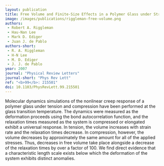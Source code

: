 ```yaml
---
layout: publication
title: Free Volume and Finite-Size Effects in a Polymer Glass under Stress
image: /images/publications/riggleman-free-volume.png
authors:
 - Robert A. Riggleman
 - Hau-Nan Lee
 - Mark D. Ediger
 - Juan J. de Pablo
authors-short:
 - R. A. Riggleman
 - H-N Lee
 - M. D. Ediger
 - J. J. de Pablo
year: 2007
journal: "Physical Review Letters"
journal-short: "Phys Rev Lett"
ref: "<b>99</b>: 215501"
doi: 10.1103/PhysRevLett.99.215501
---
```


Molecular dynamics simulations of the nonlinear creep response of a polymer glass under tension and compression have been performed at the glass transition temperature. The dynamics were measured as the deformation proceeds using the bond autocorrelation function, and the relaxation times measured as the system is compressed or elongated exhibit a universal response. In tension, the volume increases with strain rate and the relaxation times decrease. In compression, however, the volume decreases by approximately the same amount for all of the applied stresses. Thus, decreases in free volume take place alongside a decrease of the relaxation times by over a factor of 100. We find direct evidence that a characteristic length scale exists below which the deformation of the system exhibits distinct anomalies.
